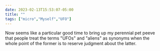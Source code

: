 ---date: 2023-02-13T15:53:07-05:00title: ""tags: ["micro","Myself","UFO"]---Now seems like a particular good time to bring up my perennial pet peeve that people treat the terms "UFOs" and "aliens" as synonyms when the whole point of the former is to reserve judgment about the latter.